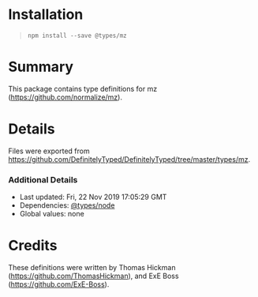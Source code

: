 # Installation
> `npm install --save @types/mz`

# Summary
This package contains type definitions for mz (https://github.com/normalize/mz).

# Details
Files were exported from https://github.com/DefinitelyTyped/DefinitelyTyped/tree/master/types/mz.

### Additional Details
 * Last updated: Fri, 22 Nov 2019 17:05:29 GMT
 * Dependencies: [@types/node](https://npmjs.com/package/@types/node)
 * Global values: none

# Credits
These definitions were written by Thomas Hickman (https://github.com/ThomasHickman), and ExE Boss (https://github.com/ExE-Boss).
